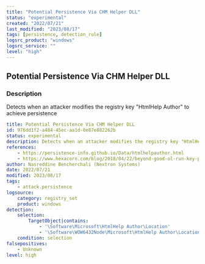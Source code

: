 ```yaml
---
title: "Potential Persistence Via CHM Helper DLL"
status: "experimental"
created: "2022/07/21"
last_modified: "2023/08/17"
tags: [persistence, detection_rule]
logsrc_product: "windows"
logsrc_service: ""
level: "high"
---
```


## Potential Persistence Via CHM Helper DLL

### Description

Detects when an attacker modifies the registry key "HtmlHelp Author" to achieve persistence

```yml
title: Potential Persistence Via CHM Helper DLL
id: 976dd1f2-a484-45ec-aa1d-0e87e882262b
status: experimental
description: Detects when an attacker modifies the registry key "HtmlHelp Author" to achieve persistence
references:
    - https://persistence-info.github.io/Data/htmlhelpauthor.html
    - https://www.hexacorn.com/blog/2018/04/22/beyond-good-ol-run-key-part-76/
author: Nasreddine Bencherchali (Nextron Systems)
date: 2022/07/21
modified: 2023/08/17
tags:
    - attack.persistence
logsource:
    category: registry_set
    product: windows
detection:
    selection:
        TargetObject|contains:
            - '\Software\Microsoft\HtmlHelp Author\Location'
            - '\Software\WOW6432Node\Microsoft\HtmlHelp Author\Location'
    condition: selection
falsepositives:
    - Unknown
level: high

```
